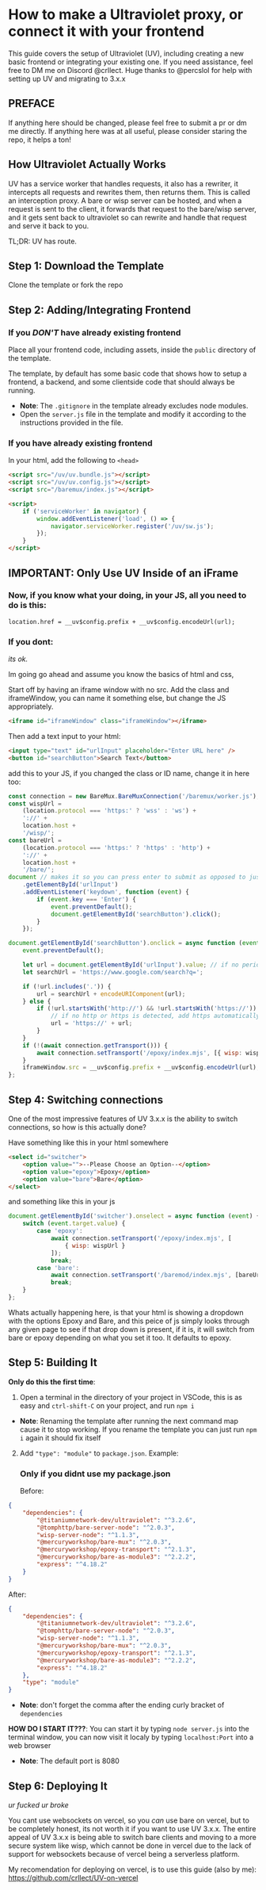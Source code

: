 # How to make a Ultraviolet proxy, or connect it with your frontend

This guide covers the setup of Ultraviolet (UV), including creating a new basic
frontend or integrating your existing one. If you need assistance, feel free to
DM me on Discord @crllect. Huge thanks to @percslol for help with setting up UV
and migrating to 3.x.x

## PREFACE

If anything here should be changed, please feel free to submit a pr or dm me
directly. If anything here was at all useful, please consider staring the repo,
it helps a ton!

## How Ultraviolet Actually Works

UV has a service worker that handles requests, it also has a rewriter, it
intercepts all requests and rewrites them, then returns them. This is called an
interception proxy. A bare or wisp server can be hosted, and when a request is
sent to the client, it forwards that request to the bare/wisp server, and it
gets sent back to ultraviolet so can rewrite and handle that request and serve
it back to you.

TL;DR: UV has route.

## Step 1: Download the Template

Clone the template or fork the repo

## Step 2: Adding/Integrating Frontend

### If you **_DON'T_** have already existing frontend

Place all your frontend code, including assets, inside the `public` directory of
the template.

The template, by default has some basic code that shows how to setup a frontend,
a backend, and some clientside code that should always be running.

-   **Note**: The `.gitignore` in the template already excludes node modules.
-   Open the `server.js` file in the template and modify it according to the
    instructions provided in the file.

### If you have already existing frontend

In your html, add the following to `<head>`

```html
<script src="/uv/uv.bundle.js"></script>
<script src="/uv/uv.config.js"></script>
<script src="/baremux/index.js"></script>

<script>
	if ('serviceWorker' in navigator) {
		window.addEventListener('load', () => {
			navigator.serviceWorker.register('/uv/sw.js');
		});
	}
</script>
```

## **IMPORTANT**: Only Use UV Inside of an iFrame

### Now, if you know what your doing, in your JS, all you need to do is this:

`location.href = __uv$config.prefix + __uv$config.encodeUrl(url);`

### If you dont:

_its ok._

Im going go ahead and assume you know the basics of html and css,

Start off by having an iframe window with no src. Add the class and
iframeWindow, you can name it something else, but change the JS appropriately.

```html
<iframe id="iframeWindow" class="iframeWindow"></iframe>
```

Then add a text input to your html:

```html
<input type="text" id="urlInput" placeholder="Enter URL here" />
<button id="searchButton">Search Text</button>
```

add this to your JS, if you changed the class or ID name, change it in here too:

```js
const connection = new BareMux.BareMuxConnection('/baremux/worker.js');
const wispUrl =
	(location.protocol === 'https:' ? 'wss' : 'ws') +
	'://' +
	location.host +
	'/wisp/';
const bareUrl =
	(location.protocol === 'https:' ? 'https' : 'http') +
	'://' +
	location.host +
	'/bare/';
document // makes it so you can press enter to submit as opposed to just being able to press a button
	.getElementById('urlInput')
	.addEventListener('keydown', function (event) {
		if (event.key === 'Enter') {
			event.preventDefault();
			document.getElementById('searchButton').click();
		}
	});

document.getElementById('searchButton').onclick = async function (event) {
	event.preventDefault();

	let url = document.getElementById('urlInput').value; // if no periods are detected in the input, search google instead
	let searchUrl = 'https://www.google.com/search?q=';

	if (!url.includes('.')) {
		url = searchUrl + encodeURIComponent(url);
	} else {
		if (!url.startsWith('http://') && !url.startsWith('https://')) {
			// if no http or https is detected, add https automatically
			url = 'https://' + url;
		}
	}
	if (!(await connection.getTransport())) {
		await connection.setTransport('/epoxy/index.mjs', [{ wisp: wispUrl }]);
	}
	iframeWindow.src = __uv$config.prefix + __uv$config.encodeUrl(url);
};
```

## Step 4: Switching connections

One of the most impressive features of UV 3.x.x is the ability to switch
connections, so how is this actually done?

Have something like this in your html somewhere

```html
<select id="switcher">
	<option value="">--Please Choose an Option--</option>
	<option value="epoxy">Epoxy</option>
	<option value="bare">Bare</option>
</select>
```

and something like this in your js

```js
document.getElementById('switcher').onselect = async function (event) {
	switch (event.target.value) {
		case 'epoxy':
			await connection.setTransport('/epoxy/index.mjs', [
				{ wisp: wispUrl }
			]);
			break;
		case 'bare':
			await connection.setTransport('/baremod/index.mjs', [bareUrl]);
			break;
	}
};
```

Whats actually happening here, is that your html is showing a dropdown with the
options Epoxy and Bare, and this peice of js simply looks through any given page
to see if that drop down is present, if it is, it will switch from bare or epoxy
depending on what you set it too. It defaults to epoxy.

## Step 5: Building It

**Only do this the first time**:

1. Open a terminal in the directory of your project in VSCode, this is as easy
   and `ctrl-shift-C` on your project, and run `npm i`

-   **Note**: Renaming the template after running the next command map cause it
    to stop working. If you rename the template you can just run `npm i` again
    it should fix itself

2. Add `"type": "module"` to `package.json`. Example:
    ### Only if you didnt use my package.json
    Before:

```json
{
	"dependencies": {
		"@titaniumnetwork-dev/ultraviolet": "^3.2.6",
		"@tomphttp/bare-server-node": "^2.0.3",
		"wisp-server-node": "^1.1.3",
		"@mercuryworkshop/bare-mux": "^2.0.3",
		"@mercuryworkshop/epoxy-transport": "^2.1.3",
		"@mercuryworkshop/bare-as-module3": "^2.2.2",
		"express": "^4.18.2"
	}
}
```

After:

```json
{
	"dependencies": {
		"@titaniumnetwork-dev/ultraviolet": "^3.2.6",
		"@tomphttp/bare-server-node": "^2.0.3",
		"wisp-server-node": "^1.1.3",
		"@mercuryworkshop/bare-mux": "^2.0.3",
		"@mercuryworkshop/epoxy-transport": "^2.1.3",
		"@mercuryworkshop/bare-as-module3": "^2.2.2",
		"express": "^4.18.2"
	},
	"type": "module"
}
```

-   **Note**: don't forget the comma after the ending curly bracket of
    `dependencies`

**HOW DO I START IT???**: You can start it by typing `node server.js` into the
terminal window, you can now visit it localy by typing `localhost:Port` into a
web browser

-   **Note**: The default port is 8080

## Step 6: Deploying It

_ur fucked ur broke_

You cant use websockets on vercel, so you _can_ use bare on vercel, but to be
completely honest, its not worth it if you want to use UV 3.x.x. The entire
appeal of UV 3.x.x is being able to switch bare clients and moving to a more
secure system like wisp, which cannot be done in vercel due to the lack of
support for websockets because of vercel being a serverless platform.

My recomendation for deploying on vercel, is to use this guide (also by me):
https://github.com/crllect/UV-on-vercel
